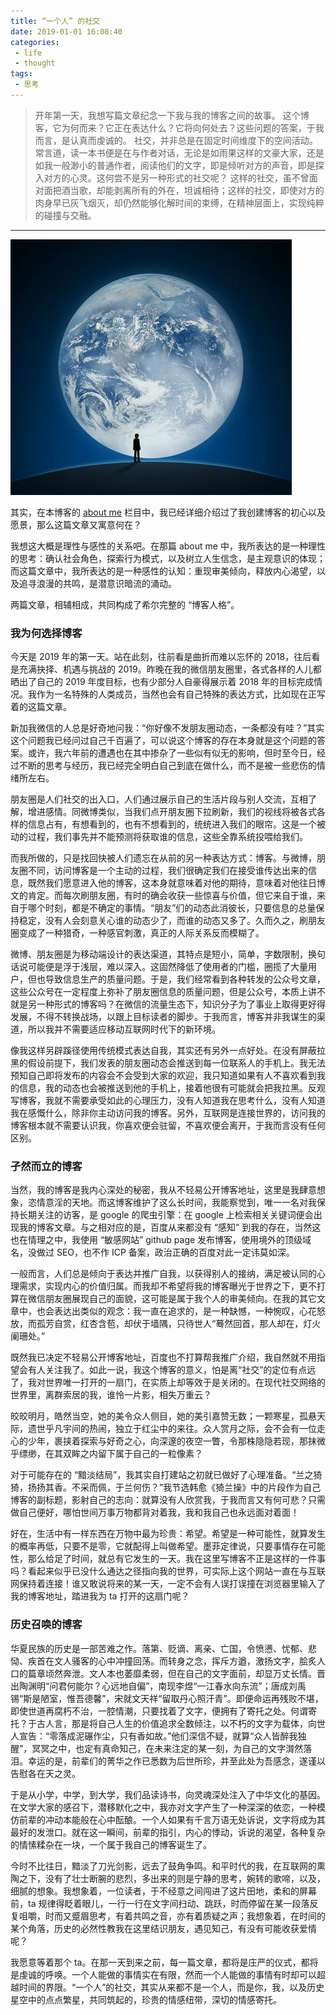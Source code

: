 ```yaml
---
title: “一个人” 的社交
date: 2019-01-01 16:08:40
categories:
 - life
 - thought
tags:
 - 思考
---
```


> 开年第一天，我想写篇文章纪念一下我与我的博客之间的故事。
这个博客，它为何而来？它正在表达什么？它将向何处去？这些问题的答案，于我而言，是认真而虔诚的。
社交，并非总是在固定时间维度下的空间活动。常言道，读一本书便是在与作者对话，无论是如雨果这样的文豪大家，还是如我一般渺小的普通作者，阅读他们的文字，即是倾听对方的声音，即是探入对方的心灵。这何尝不是另一种形式的社交呢？
这样的社交，虽不曾面对面把酒当歌，却能剥离所有的外在，坦诚相待；这样的社交，即使对方的肉身早已灰飞烟灭，却仍然能够化解时间的束缚，在精神层面上，实现纯粹的碰撞与交融。

<!--more-->

------

![起舞弄清影，何似在人间？](https://raw.githubusercontent.com/zshell-zhang/static-content/master/life/thought/一个人的社交/wechat_startup.jpg)

其实，在本博客的 [about me](https://zshell.cc/about/) 栏目中，我已经详细介绍过了我创建博客的初心以及愿景，那么这篇文章又寓意何在？

我想这大概是理性与感性的关系吧。在那篇 about me 中，我所表达的是一种理性的思考：确认社会角色，探索行为模式，以及树立人生信念，是主观意识的体现；而这篇文章中，我所表达的是一种感性的认知：重现审美倾向，释放内心渴望，以及追寻浪漫的共鸣，是潜意识暗流的涌动。

两篇文章，相辅相成，共同构成了希尔完整的 “博客人格”。

### **我为何选择博客**
今天是 2019 年的第一天。站在此刻，往前看是曲折而难以忘怀的 2018，往后看是充满抉择、机遇与挑战的 2019。昨晚在我的微信朋友圈里，各式各样的人儿都晒出了自己的 2019 年度目标，也有少部分人自豪得展示着 2018 年的目标完成情况。我作为一名特殊的人类成员，当然也会有自己特殊的表达方式，比如现在正写着的这篇文章。

新加我微信的人总是好奇地问我：“你好像不发朋友圈动态，一条都没有哇？”其实这个问题我已经问过自己千百遍了，可以说这个博客的存在本身就是这个问题的答案。或许，我六年前的遭遇也在其中掺杂了一些似有似无的影响，但时至今日，经过不断的思考与经历，我已经完全明白自己到底在做什么，而不是被一些悲伤的情绪所左右。

朋友圈是人们社交的出入口，人们通过展示自己的生活片段与别人交流，互相了解，增进感情。同微博类似，当我们点开朋友圈下拉刷新，我们的视线将被各式各样的信息占有，有想看到的，也有不想看到的，统统进入我们的眼帘。这是一个被动的过程，我们事先并不能预测将获取谁的信息，这些全靠系统投喂给我们。

而我所做的，只是找回快被人们遗忘在从前的另一种表达方式：博客。与微博，朋友圈不同，访问博客是一个主动的过程，我们很确定我们在接受谁传达出来的信息，既然我们愿意进入他的博客，这本身就意味着对他的期待，意味着对他往日博文的肯定。而每次刷朋友圈，有时的确会收获一些惊喜与价值，但它来自于谁，来自于哪个时刻，都是不确定的事情。“朋友”们的动态此消彼长，只要信息的总量保持稳定，没有人会刻意关心谁的动态少了，而谁的动态又多了。久而久之，刷朋友圈变成了一种猎奇，一种感官刺激，真正的人际关系反而模糊了。

微博、朋友圈是为移动端设计的表达渠道，其特点是短小，简单，字数限制，换句话说可能便是浮于浅层，难以深入。这固然降低了使用者的门槛，圈揽了大量用户，但也导致信息生产的质量问题。于是，我们经常看到各种转发的公众号文章，这些公众号在一定程度上弥补了朋友圈信息的质量问题，但是公众号，本质上讲不就是另一种形式的博客吗？在微信的流量生态下，知识分子为了事业上取得更好得发展，不得不转换战场，以跟上目标读者的脚步。于我而言，博客并非我谋生的渠道，所以我并不需要适应移动互联网时代下的新环境。

像我这样另辟蹊径使用传统模式表达自我，其实还有另外一点好处。在没有屏蔽拉黑的假设前提下，我们发表的朋友圈动态会推送到每一位联系人的手机上。我无法预知自己即将发布的内容会不会受到大家的欢迎，我只知道如果有人不喜欢看到我的信息，我的动态也会被推送到他的手机上，接着他很有可能就会把我拉黑。反观写博客，我就不需要承受如此的心理压力，没有人知道我在思考什么，没有人知道我在感慨什么，除非你主动访问我的博客。另外，互联网是连接世界的，访问我的博客根本就不需要认识我，你喜欢便会驻留，不喜欢便会离开，于我而言没有任何区别。

### **孑然而立的博客**
当然，我的博客是我内心深处的秘密，我从不轻易公开博客地址，这里是我肆意想象，恣情意淫的天地。而这博客维护了这么长时间，我能察觉到，唯一一名对我保持长期关注的访客，是 google 的爬虫引擎：在 google 上检索相关关键词便会出现我的博客文章。与之相对应的是，百度从来都没有 “感知” 到我的存在，当然这也在情理之中，我使用 “敏感网站” github page 发布博客，使用境外的顶级域名，没做过 SEO，也不作 ICP 备案，政治正确的百度对此一定讳莫如深。

一般而言，人们总是倾向于表达并推广自我，以获得别人的接纳，满足被认同的心理需求，实现内心的价值归属。而我却不希望将我的博客曝光于世界之下，更不打算在微信朋友圈展现自己的面貌，这可能是属于我个人的审美倾向。在我的其它文章中，也会表达出类似的观念：我一直在追求的，是一种缺憾，一种惋叹，心花怒放，而孤芳自赏，红杏含苞，却伏于墙隅，只待世人“蓦然回首，那人却在，灯火阑珊处。”

既然我已决定不轻易公开博客地址，百度也不打算帮我推广介绍，我自然就不用指望会有人关注我了。如此一说，我这个博客的意义，怕是离“社交”的定位有点远了，我对世界唯一打开的一扇门，在实质上却等效于是关闭的。在现代社交网络的世界里，离群索居的我，谁怜一片影，相失万重云？

皎皎明月，皓然当空，她的美令众人侧目，她的美引嘉赞无数；一颗寒星，孤悬天际，遗世乎凡宇间的热闹，独立于红尘中的来往。众人赏月之际，会不会有一位走心的少年，裹挟着探索与好奇之心，向深邃的夜空一瞥，令那株隐隐若现，那抹微乎缥缈，在其双眸之内留下属于自己的一粒像素？

对于可能存在的 “黯淡结局”，我其实自打建站之初就已做好了心理准备。“兰之猗猗，扬扬其香。不采而佩，于兰何伤？”我节选韩愈《猗兰操》中的片段作为自己博客的副标题，影射自己的志向：就算没有人欣赏我，于我而言又有何可悲？只需做自己便好，哪怕世间万事万物都背对着我，我和我自己也永远面对着面！

好在，生活中有一样东西在万物中最为珍贵：希望。希望是一种可能性，就算发生的概率再低，只要不是零，它就配得上叫做希望。墨菲定律说，只要事情存在可能性，那么给足了时间，就总有它发生的一天。我在这里写博客不正是这样的一件事吗？看起来似乎已没什么通达之径指向我的世界，可实际上这个网站一直在与互联网保持着连接！谁又敢说将来的某一天，一定不会有人误打误撞在浏览器里输入了我的博客地址，踏进我为 ta 打开的这扇门呢？

### **历史召唤的博客**
华夏民族的历史是一部苦难之作。落第、贬谪、离亲、亡国，令愤懑、忧郁、悲恸、疾首在文人骚客的心中冲撞回荡。而转身之念，挥斥方遒，激扬文字，脍炙人口的篇章顷然奔泄。文人本也萎靡柔弱，但在自己的文字面前，却显万丈长情。晋出陶渊明“问君何能尔？心远地自偏”，南现李煜“一江春水向东流”；唐成刘禹锡“斯是陋室，惟吾德馨”，宋就文天祥“留取丹心照汗青”。即便命运再残败不堪，即使世道再腐朽不治，一腔情潮，只要找着了文字，便拥有了寄托之处。何谓寄托？于古人言，那是将自己人生的价值追求全数倾注，以不朽的文字为载体，向世人宣告：“零落成泥碾作尘，只有香如故。”他们深信不疑，就算“众人皆醉我独醒”，冥冥之中，也定有真命知己，在未来注定的某一刻，为自己的文字潸然落泪。幸运的是，前辈们的菁华之作已悉数为后世所珍，并至此处为吾感念，遂谨以告慰各在天之灵。

于是从小学，中学，到大学，我们品读诗书，向灵魂深处注入了中华文化的基因。在文学大家的感召下，潜移默化之中，我亦对文字产生了一种深深的依恋，一种模仿前辈的冲动本能般在心中酝酿。一个人如果有千言万语无处诉说，文字将成为其最好的发泄口。就在这一瞬间，前辈的指引，内心的悸动，诉说的渴望，各种复杂的情愫糅杂在一块，一个属于我自己的博客诞生了。

今时不比往日，黯淡了刀光剑影，远去了鼓角争鸣。和平时代的我，在互联网的熏陶之下，没有了壮士断腕的悲烈，多出来的则是宁静的思考，婉转的歌啼，以及，细腻的想象。我想象着，一位读者，于不经意之间闯进了这片田地，柔和的屏幕前，ta 规律得眨着眼儿，一行一行在文字间扫动、跳跃，时而停留在某一段落反复咀嚼，时而又蹙眉思考，有着共鸣之音，亦有着质疑之声；我想象着，在时间的某个角落，历史的必然性教我在这里结识朋友，遇见知己，有没有可能收获爱情呢？

我愿意等着那个 ta。在那一天到来之前，每一篇文章，都将是庄严的仪式，都将是虔诚的呼唤。一个人能做的事情实在有限，然而一个人能做的事情有时却可以超越时间的界限。“一个人”的社交，其实从来都不是一个人，而是你，我，以及历史星空中的点点繁星，共同筑起的，珍贵的情感纽带，深切的情感寄托。

